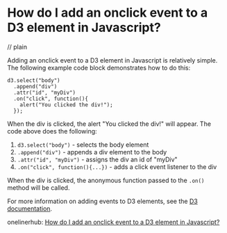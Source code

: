 # How do I add an onclick event to a D3 element in Javascript?
// plain

Adding an onclick event to a D3 element in Javascript is relatively simple. The following example code block demonstrates how to do this:

```
d3.select("body")
  .append("div")
  .attr("id", "myDiv")
  .on("click", function(){
    alert("You clicked the div!");
  });
```

When the div is clicked, the alert "You clicked the div!" will appear. The code above does the following:

1. `d3.select("body")` - selects the body element
2. `.append("div")` - appends a div element to the body
3. `.attr("id", "myDiv")` - assigns the div an id of "myDiv"
4. `.on("click", function(){...})` - adds a click event listener to the div

When the div is clicked, the anonymous function passed to the `.on()` method will be called.

For more information on adding events to D3 elements, see the [D3 documentation](https://github.com/d3/d3/blob/master/API.md#selection_on).

onelinerhub: [How do I add an onclick event to a D3 element in Javascript?](https://onelinerhub.com/javascript-d3/how-do-i-add-an-onclick-event-to-a-d--element-in-javascript)